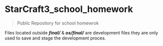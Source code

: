 # StarCraft3_school_homework
> Public Repository for school homewrok

Files located outside ***final/*** & ***os/final/*** are development files they are only used to save and stage the development proces.
